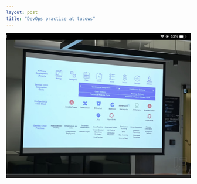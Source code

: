 ```yaml
---
layout: post
title: "DevOps practice at tucows"
---
```


![tucows dev process](/assets/images/tucows-dev-process.jpeg)